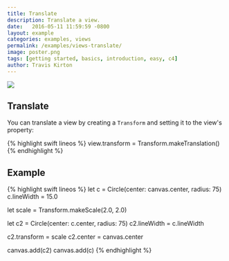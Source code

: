 ```yaml
---
title: Translate
description: Translate a view.
date:   2016-05-11 11:59:59 -0800
layout: example
categories: examples, views
permalink: /examples/views-translate/
image: poster.png
tags: [getting started, basics, introduction, easy, c4]
author: Travis Kirton
---
```

![](translate.png)

## Translate
You can translate a view by creating a `Transform` and setting it to the view's property:

{% highlight swift lineos %}
view.transform = Transform.makeTranslation()
{% endhighlight %}

## Example
{% highlight swift lineos %}
let c = Circle(center: canvas.center, radius: 75)
c.lineWidth = 15.0

let scale = Transform.makeScale(2.0, 2.0)

let c2 = Circle(center: c.center, radius: 75)
c2.lineWidth = c.lineWidth

c2.transform = scale
c2.center = canvas.center

canvas.add(c2)
canvas.add(c)
{% endhighlight %}
